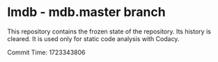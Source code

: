# lmdb - mdb.master branch

This repository contains the frozen state of the repository.
Its history is cleared. It is used only for static code
analysis with Codacy.

Commit Time: 1723343806